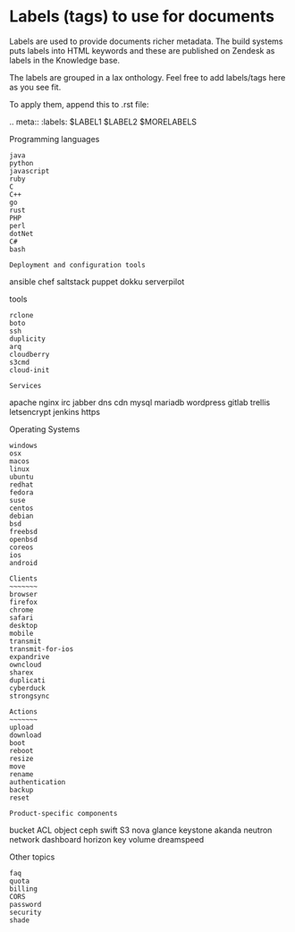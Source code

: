 Labels (tags) to use for documents
==================================

Labels are used to provide documents richer metadata. The build systems puts
labels into HTML keywords and these are published on Zendesk as labels in the
Knowledge base.

The labels are grouped in a lax onthology. Feel free to add labels/tags here as you see fit.

To apply them, append this to .rst file:

  .. meta::
    :labels: $LABEL1 $LABEL2 $MORELABELS


Programming languages
~~~~~~~~~~~~~~~~~~~~~
java
python
javascript
ruby
C
C++
go
rust
PHP
perl
dotNet
C#
bash

Deployment and configuration tools
~~~~~~~~~~~~~~~~~~~~~~~~~~~~~~~~~~
ansible
chef
saltstack
puppet
dokku
serverpilot

tools
~~~~~
rclone
boto
ssh
duplicity
arq
cloudberry
s3cmd
cloud-init

Services
~~~~~~~~
apache
nginx
irc
jabber
dns
cdn
mysql
mariadb
wordpress
gitlab
trellis
letsencrypt
jenkins
https

Operating Systems
~~~~~~~~~~~~~~~~~
windows
osx
macos
linux
ubuntu
redhat
fedora
suse
centos
debian
bsd
freebsd
openbsd
coreos
ios
android

Clients
~~~~~~~
browser
firefox
chrome
safari
desktop
mobile
transmit
transmit-for-ios
expandrive
owncloud
sharex
duplicati
cyberduck
strongsync

Actions
~~~~~~~
upload
download
boot
reboot
resize
move
rename
authentication
backup
reset

Product-specific components
~~~~~~~~~~~~~~~~~~~~~~~~~~~
bucket
ACL
object
ceph
swift
S3
nova
glance
keystone
akanda
neutron
network
dashboard
horizon
key
volume
dreamspeed

Other topics
~~~~~~~~~~~~
faq
quota
billing
CORS
password
security
shade
